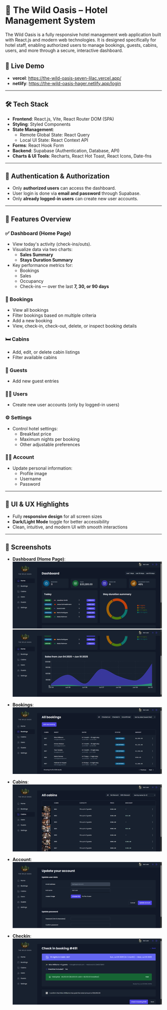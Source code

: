 # 🌴 The Wild Oasis – Hotel Management System

The Wild Oasis is a fully responsive hotel management web application built with React.js and modern web technologies. It is designed specifically for hotel staff, enabling authorized users to manage bookings, guests, cabins, users, and more through a secure, interactive dashboard.

## 🚀 Live Demo

- **vercel**: https://the-wild-oasis-seven-lilac.vercel.app/
- **netlify**: https://the-wild-oasis-hager.netlify.app/login

---

## 🛠️ Tech Stack

- **Frontend**: React.js, Vite, React Router DOM (SPA)
- **Styling**: Styled Components
- **State Management**:
  - Remote Global State: React Query
  - Local UI State: React Context API
- **Forms**: React Hook Form
- **Backend**: Supabase (Authentication, Database, API)
- **Charts & UI Tools**: Recharts, React Hot Toast, React Icons, Date-fns

---

## 🔐 Authentication & Authorization

- Only **authorized users** can access the dashboard.
- User login is done via **email and password** through Supabase.
- Only **already logged-in users** can create new user accounts.

---

## 📱 Features Overview

### ✅ Dashboard (Home Page)
- View today's activity (check-ins/outs).
- Visualize data via two charts:
  - **Sales Summary**
  - **Stays Duration Summary**
- Key performance metrics for:
  - Bookings
  - Sales
  - Occupancy
  - Check-ins — over the last **7, 30, or 90 days**

### 📅 Bookings
- View all bookings
- Filter bookings based on multiple criteria
- Add a new booking
- View, check-in, check-out, delete, or inspect booking details

### 🛏️ Cabins
- Add, edit, or delete cabin listings
- Filter available cabins

### 👥 Guests
- Add new guest entries

### 🧑‍💼 Users
- Create new user accounts (only by logged-in users)

### ⚙️ Settings
- Control hotel settings:
  - Breakfast price
  - Maximum nights per booking
  - Other adjustable preferences

### 🙍‍♂️ Account
- Update personal information:
  - Profile image
  - Username
  - Password

---

## 🎨 UI & UX Highlights

- Fully **responsive design** for all screen sizes
- **Dark/Light Mode** toggle for better accessibility
- Clean, intuitive, and modern UI with smooth interactions

---

## 📸 Screenshots

- **Dashboard (Home Page)**:  
  ![Home Page](./assets/screenshots/dashboard.png)
  <br>
  ![Home Page](./assets/screenshots/dashboard2.png)


- **Bookings**:  
  ![bookings Page](./assets/screenshots/bookings.png)


- **Cabins**:  
  ![Cabins Page](./assets/screenshots/cabins.png)


- **Account**:  
  ![Account Page](./assets/screenshots/account.png)


- **Checkin**:  
  ![Checkin Page](./assets/screenshots/checkin.png)
